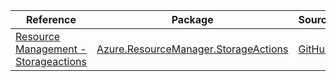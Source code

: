 | Reference | Package | Source |
|---|---|---|
|[Resource Management - Storageactions](resourcemanager.storageactions-readme.md)|[Azure.ResourceManager.StorageActions](https://www.nuget.org/packages/Azure.ResourceManager.StorageActions)|[GitHub](https://github.com/Azure/azure-sdk-for-net/blob/main/sdk/storageactions/Azure.ResourceManager.StorageActions)|
